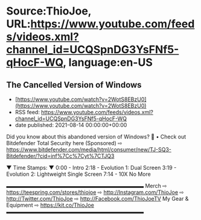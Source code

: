 # Source:ThioJoe, URL:https://www.youtube.com/feeds/videos.xml?channel_id=UCQSpnDG3YsFNf5-qHocF-WQ, language:en-US

## The Cancelled Version of Windows
 - [https://www.youtube.com/watch?v=2WotS8EBzU0](https://www.youtube.com/watch?v=2WotS8EBzU0)
 - RSS feed: https://www.youtube.com/feeds/videos.xml?channel_id=UCQSpnDG3YsFNf5-qHocF-WQ
 - date published: 2021-08-14 00:00:00+00:00

Did you know about this abandoned version of Windows? 🤔
• Check out Bitdefender Total Security here (Sponsored) ⇨ https://www.bitdefender.com/media/html/consumer/new/TJ-SQ3-Bitdefender/?cid=inf%7Cc%7Cyt%7CTJQ3

▼ Time Stamps: ▼
0:00 - Intro
2:18 - Evolution 1: Dual Screen
3:19 - Evolution 2: Lightweight Single Screen
7:14 - 10X No More

▬▬▬▬▬▬▬▬▬▬▬▬▬▬▬▬▬▬▬▬▬▬▬▬▬▬
Merch ⇨ https://teespring.com/stores/thiojoe
⇨ http://Instagram.com/ThioJoe
⇨ http://Twitter.com/ThioJoe
⇨ http://Facebook.com/ThioJoeTV
My Gear & Equipment ⇨ https://kit.co/ThioJoe
▬▬▬▬▬▬▬▬▬▬▬▬▬▬▬▬▬▬▬▬▬▬▬▬▬▬

